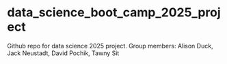 # data_science_boot_camp_2025_project
Github repo for data science 2025 project. Group members: Alison Duck, Jack Neustadt, David Pochik, Tawny Sit
